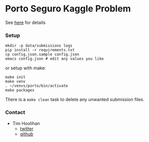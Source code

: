 # Porto Seguro Kaggle Problem #
See [here](https://www.kaggle.com/c/porto-seguro-safe-driver-prediction/data) for details

### Setup ###
```
mkdir -p data/submissions logs
pip install -r requirements.txt
cp config.json.sample config.json
emacs config.json # edit any values you like
```
or setup with make:
```
make init
make venv
. ~/venvs/porto/bin/activate
make packages
```

There is a `make clean` task to delete any unwanted submission files.

### Contact ###

* Tim Hoolihan
  * [twitter](https://twitter.com/thoolihan)
  * [github](https://github.com/thoolihan)
